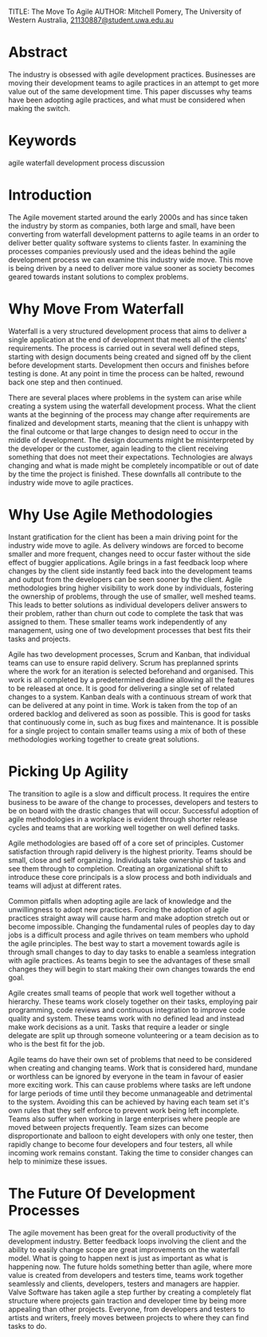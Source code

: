 TITLE: The Move To Agile
AUTHOR: Mitchell Pomery, The University of Western Australia, 21130887@student.uwa.edu.au

# Abstract

The industry is obsessed with agile development practices.
Businesses are moving their development teams to agile practices in an attempt to get more value out of the same development time.
This paper discusses why teams have been adopting agile practices, and what must be considered when making the switch.

# Keywords

agile
waterfall
development process
discussion

# Introduction

The Agile movement started around the early 2000s and has since taken the industry by storm as  companies, both large and small, have been converting from waterfall development patterns to agile teams in an order to deliver better quality software systems to clients faster.
In examining the processes companies previously used and the ideas behind the agile development process we can examine this industry wide move.
This move is being driven by a need to deliver more value sooner as society becomes geared towards instant solutions to complex problems.

# Why Move From Waterfall

Waterfall is a very structured development process that aims to deliver a single application at the end of development that meets all of the clients' requirements.
The process is carried out in several well defined steps, starting with design documents being created and signed off by the client before development starts.
Development then occurs and finishes before testing is done.
At any point in time the process can be halted, rewound back one step and then continued.

There are several places where problems in the system can arise while creating a system using the waterfall development process.
What the client wants at the beginning of the process may change after requirements are finalized and development starts, meaning that the client is unhappy with the final outcome or that large changes to design need to occur in the middle of development.
The design documents might be misinterpreted by the developer or the customer, again leading to the client receiving something that does not meet their expectations.
Technologies are always changing and what is made might be completely incompatible or out of date by the time the project is finished.
These downfalls all contribute to the industry wide move to agile practices.

# Why Use Agile Methodologies

Instant gratification for the client has been a main driving point for the industry wide move to agile.
As delivery windows are forced to become smaller and more frequent, changes need to occur faster without the side effect of buggier applications.
Agile brings in a fast feedback loop where changes by the client side instantly feed back into the development teams and output from the developers can be seen sooner by the client.
Agile methodologies bring higher visibility to work done by individuals, fostering the ownership of problems, through the use of smaller, well meshed teams.
This leads to better solutions as individual developers deliver answers to their problem, rather than churn out code to complete the task that was assigned to them.
These smaller teams work independently of any management, using one of two development processes that best fits their tasks and projects.

Agile has two development processes, Scrum and Kanban, that individual teams can use to ensure rapid delivery.
Scrum has preplanned sprints where the work for an iteration is selected beforehand and organised.
This work is all completed by a predetermined deadline allowing all the features to be released at once.
It is good for delivering a single set of related changes to a system.
Kanban deals with a continuous stream of work that can be delivered at any point in time.
Work is taken from the top of an ordered backlog and delivered as soon as possible.
This is good for tasks that continuously come in, such as bug fixes and maintenance.
It is possible for a single project to contain smaller teams using a mix of both of these methodologies working together to create great solutions.

# Picking Up Agility

The transition to agile is a slow and difficult process.
It requires the entire business to be aware of the change to processes, developers and testers to be on board with the drastic changes that will occur.
Successful adoption of agile methodologies in a workplace is evident through shorter release cycles and teams that are working well together on well defined tasks.

Agile methodologies are based off of a core set of principles.
Customer satisfaction through rapid delivery is the highest priority.
Teams should be small, close and self organizing.
Individuals take ownership of tasks and see them through to completion.
Creating an organizational shift to introduce these core principals is a slow process and both individuals and teams will adjust at different rates.

Common pitfalls when adopting agile are lack of knowledge and the unwillingness to adopt new practices.
Forcing the adoption of agile practices straight away will cause harm and make adoption stretch out or become impossible.
Changing the fundamental rules of peoples day to day jobs is a difficult process and agile thrives on team members who uphold the agile principles.
The best way to start a movement towards agile is through small changes to day to day tasks to enable a seamless integration with agile practices.
As teams begin to see the advantages of these small changes they will begin to start making their own changes towards the end goal.

Agile creates small teams of people that work well together without a hierarchy.
These teams work closely together on their tasks, employing pair programming, code reviews and continuous integration to improve code quality and system.
These teams work with no defined lead and instead make work decisions as a unit.
Tasks that require a leader or single delegate are split up through someone volunteering or a team decision as to who is the best fit for the job.

Agile teams do have their own set of problems that need to be considered when creating and changing teams.
Work that is considered hard, mundane or worthless can be ignored by everyone in the team in favour of easier more exciting work.
This can cause problems where tasks are left undone for large periods of time until they become unmanageable and detrimental to the system.
Avoiding this can be achieved by having each team set it's own rules that they self enforce to prevent work being left incomplete.
Teams also suffer when working in large enterprises where people are moved between projects frequently.
Team sizes can become disproportionate and balloon to eight developers with only one tester, then rapidly change to become four developers and four testers, all while incoming work remains constant.
Taking the time to consider changes can help to minimize these issues.

# The Future Of Development Processes

The agile movement has been great for the overall productivity of the development industry.
Better feedback loops involving the client and the ability to easily change scope are great improvements on the waterfall model.
What is going to happen next is just as important as what is happening now.
The future holds something better than agile, where more value is created from developers and testers time, teams work together seamlessly and clients, developers, testers and managers are happier.
Valve Software has taken agile a step further by creating a completely flat structure where projects gain traction and developer time by being more appealing than other projects.
Everyone, from developers and testers to artists and writers, freely moves between projects to where they can find tasks to do.

